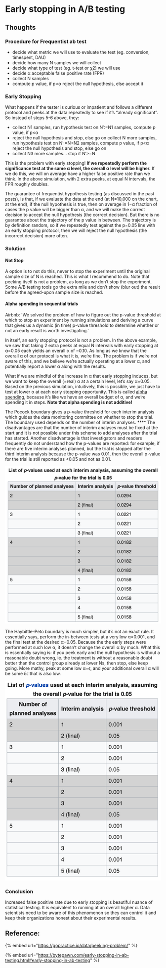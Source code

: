 # Early stopping in A/B testing

## Thoughts

### Procedure for Frequentist ab test

* decide what metric we will use to evaluate the test (eg. conversion, timespent, DAU)
* decide how many N samples we will collect
* decide what type of test (eg. t-test or χ2) we will use
* decide α acceptable false positive rate (FPR)
* collect N samples
* compute p value, if p<α reject the null hypothesis, else accept it

### Early Stopping

What happens if the tester is curious or impatient and follows a different protocol and peeks at the data repeatedly to see if it’s “already significant”. So instead of steps 5-6 above, they:

* collect N1 samples, run hypothesis test on N′:=N1 samples, compute p value, if p<α
* reject the null hypothesis and stop, else go on collect N more samples, run hypothesis test on N′:=N+N2 samples, compute p value, if p<α reject the null hypothesis and stop, else go on
* collect N3 more samples... stop if N′>=N

This is the problem with early stopping! **If we repeatedly perform the significance test at the same α level, the overall α level will be higher.** If we do this, we will on average have a higher false positive rate than we think. In the above simulation, with 2 extra peeks, at equal N intervals, the FPR roughly doubles.

The guarantee of frequentist hypothesis testing (as discussed in the past posts), is that, if we evaluate the data at the end (at N=10,000 on the chart, at the end), if the null hypothesis is true, then on average in 1−α fraction of cases the p value will be bigger than α, and we will make the correct decision to accept the null hypothesis (the correct decision). But there is no guarantee about the trajectory of the p value in between. The trajectory is by definition random, so if we repeatedly test against the p=0.05 line with an early stopping protocol, then we will reject the null hypothesis (the incorrect decision) more often.

### Solution

#### Not Stop

A option is to not do this, never to stop the experiment until the original sample size of N is reached. This is what I recommend to do. Note that peeking itself is not a problem, as long as we don’t stop the experiment. Some A/B testing tools go the extra mile and don’t show (blur out) the result before the agreed-upon sample size is reached.

#### Alpha spending in sequential trials

Airbnb: 'We solved the problem of how to figure out the p-value threshold at which to stop an experiment by running simulations and deriving a curve that gives us a dynamic (in time) p-value threshold to determine whether or not an early result is worth investigating.'

In itself, an early stopping protocol is not a problem. In the above example, we saw that taking 2 extra peeks at equal N intervals with early stopping at α=0.05 each yields an overall α of \~0.10. As long as we know that the overall α of our protocol is what it is, we’re fine. The problem is if we’re not aware of this, and we believe we’re actually operating at a lower α, and potentially report a lower α along with the results.

What if we are mindful of the increase in α that early stopping induces, but we want to keep the overall (=real) α at a certain level, let’s say α=0.05. Based on the previous simulation, intuitively, this is possible, we just have to test at lower α at each early stopping opportunity. This is called [alpha spending](https://en.wikipedia.org/wiki/Sequential\_analysis), because it’s like we have an overall budget of α, and we’re spending it in steps. **Note that alpha spending is not additive!**

The Pocock boundary gives a p-value threshold for each interim analysis which guides the data monitoring committee on whether to stop the trial. The boundary used depends on the number of interim analyses. **** The disadvantages are that the number of interim analyses must be fixed at the start and it is not possible under this scheme to add analyses after the trial has started. Another disadvantage is that investigators and readers frequently do not understand how the p-values are reported: for example, if there are five interim analyses planned, but the trial is stopped after the third interim analysis because the p-value was 0.01, then the overall p-value for the trial is still reported as <0.05 and not as 0.01.

![Pocock boundary ](<.gitbook/assets/image (3) (1).png>)

The Haybittle–Peto boundary is much simpler, but it’s not an exact rule. It essentially says, perform the in-between tests at a very low α=0.001, and the final test at the desired α=0.05. Because the the early steps were performed at such low α, it doesn’t change the overall α by much. What this is essentially saying is: if you peek early and the null hypothesis is without a reasonable doubt wrong, ie. the treatment is without a reasonable doubt better than the control group already at lower Ns, then stop, else keep going. More mathy, peak at some low α=ϵ, and your additional overall α will be some δϵ that is also low.

![](<.gitbook/assets/image (4) (2).png>)

### Conclusion

Increased false positive rate due to early stopping is beautiful nuance of statistical testing. It is equivalent to running at an overall higher α. Data scientists need to be aware of this phenomenon so they can control it and keep their organizations honest about their experimental results.

## Reference:

{% embed url="https://gopractice.io/data/peeking-problem/" %}

{% embed url="https://bytepawn.com/early-stopping-in-ab-testing.html#early-stopping-in-ab-testing" %}

